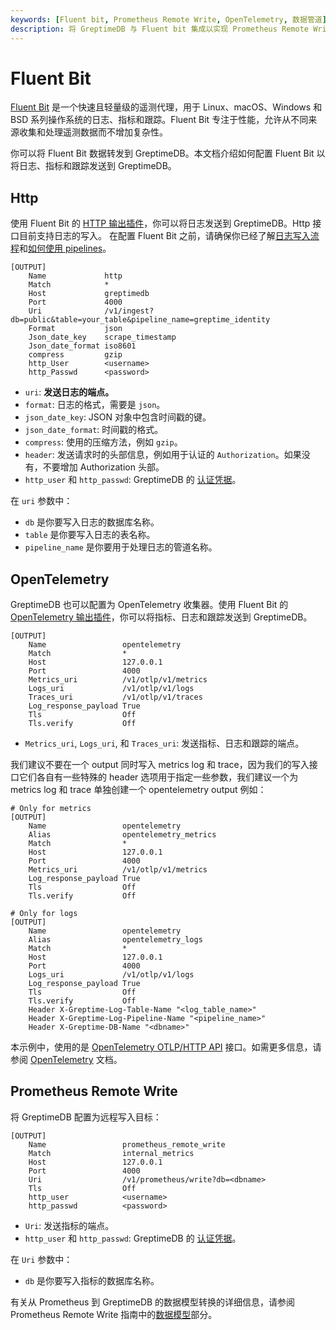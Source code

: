 ```yaml
---
keywords: [Fluent bit, Prometheus Remote Write, OpenTelemetry, 数据管道]
description: 将 GreptimeDB 与 Fluent bit 集成以实现 Prometheus Remote Write 和 OpenTelemetry 的说明。
---
```


# Fluent Bit

[Fluent Bit](http://fluentbit.io/) 是一个快速且轻量级的遥测代理，用于 Linux、macOS、Windows 和 BSD 系列操作系统的日志、指标和跟踪。Fluent Bit 专注于性能，允许从不同来源收集和处理遥测数据而不增加复杂性。

你可以将 Fluent Bit 数据转发到 GreptimeDB。本文档介绍如何配置 Fluent Bit 以将日志、指标和跟踪发送到 GreptimeDB。

## Http

使用 Fluent Bit 的 [HTTP 输出插件](https://docs.fluentbit.io/manual/pipeline/outputs/http)，你可以将日志发送到 GreptimeDB。Http 接口目前支持日志的写入。
在配置 Fluent Bit 之前，请确保你已经了解[日志写入流程](/user-guide/logs/overview.md)和[如何使用 pipelines](/user-guide/logs/use-custom-pipelines.md)。

```
[OUTPUT]
    Name             http
    Match            *
    Host             greptimedb
    Port             4000
    Uri              /v1/ingest?db=public&table=your_table&pipeline_name=greptime_identity
    Format           json
    Json_date_key    scrape_timestamp
    Json_date_format iso8601
    compress         gzip
    http_User        <username>
    http_Passwd      <password>
```

- `uri`: **发送日志的端点。**
- `format`: 日志的格式，需要是 `json`。
- `json_date_key`: JSON 对象中包含时间戳的键。
- `json_date_format`: 时间戳的格式。
- `compress`: 使用的压缩方法，例如 `gzip`。
- `header`: 发送请求时的头部信息，例如用于认证的 `Authorization`。如果没有，不要增加 Authorization 头部。
- `http_user` 和 `http_passwd`: GreptimeDB 的 [认证凭据](/user-guide/deployments-administration/authentication/static.md)。

在 `uri` 参数中：

- `db` 是你要写入日志的数据库名称。
- `table` 是你要写入日志的表名称。
- `pipeline_name` 是你要用于处理日志的管道名称。

## OpenTelemetry

GreptimeDB 也可以配置为 OpenTelemetry 收集器。使用 Fluent Bit 的 [OpenTelemetry 输出插件](https://docs.fluentbit.io/manual/pipeline/outputs/opentelemetry)，你可以将指标、日志和跟踪发送到 GreptimeDB。

```
[OUTPUT]
    Name                 opentelemetry
    Match                *
    Host                 127.0.0.1
    Port                 4000
    Metrics_uri          /v1/otlp/v1/metrics
    Logs_uri             /v1/otlp/v1/logs
    Traces_uri           /v1/otlp/v1/traces
    Log_response_payload True
    Tls                  Off
    Tls.verify           Off
```

- `Metrics_uri`, `Logs_uri`, 和 `Traces_uri`: 发送指标、日志和跟踪的端点。

我们建议不要在一个 output 同时写入 metrics log 和 trace，因为我们的写入接口它们各自有一些特殊的 header 选项用于指定一些参数，我们建议一个为 metrics log 和 trace 单独创建一个 opentelemetry output 例如：

```
# Only for metrics
[OUTPUT]
    Name                 opentelemetry
    Alias                opentelemetry_metrics
    Match                *
    Host                 127.0.0.1
    Port                 4000
    Metrics_uri          /v1/otlp/v1/metrics
    Log_response_payload True
    Tls                  Off
    Tls.verify           Off

# Only for logs
[OUTPUT]
    Name                 opentelemetry
    Alias                opentelemetry_logs
    Match                *
    Host                 127.0.0.1
    Port                 4000
    Logs_uri             /v1/otlp/v1/logs
    Log_response_payload True
    Tls                  Off
    Tls.verify           Off
    Header X-Greptime-Log-Table-Name "<log_table_name>"
    Header X-Greptime-Log-Pipeline-Name "<pipeline_name>"
    Header X-Greptime-DB-Name "<dbname>"
```

本示例中，使用的是 [OpenTelemetry OTLP/HTTP API](/user-guide/ingest-data/for-observability/opentelemetry.md#opentelemetry-collectors) 接口。如需更多信息，请参阅 [OpenTelemetry](/user-guide/ingest-data/for-observability/opentelemetry.md) 文档。

## Prometheus Remote Write

将 GreptimeDB 配置为远程写入目标：

```
[OUTPUT]
    Name                 prometheus_remote_write
    Match                internal_metrics
    Host                 127.0.0.1
    Port                 4000
    Uri                  /v1/prometheus/write?db=<dbname>
    Tls                  Off
    http_user            <username>
    http_passwd          <password>
```

- `Uri`: 发送指标的端点。
- `http_user` 和 `http_passwd`: GreptimeDB 的 [认证凭据](/user-guide/deployments-administration/authentication/static.md)。

在 `Uri` 参数中：

- `db` 是你要写入指标的数据库名称。

有关从 Prometheus 到 GreptimeDB 的数据模型转换的详细信息，请参阅 Prometheus Remote Write 指南中的[数据模型](/user-guide/ingest-data/for-observability/prometheus.md#data-model)部分。

